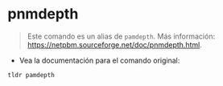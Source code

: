 # pnmdepth

> Este comando es un alias de `pamdepth`.
> Más información: <https://netpbm.sourceforge.net/doc/pnmdepth.html>.

- Vea la documentación para el comando original:

`tldr pamdepth`
